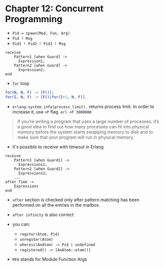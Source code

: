# Chapter 12: Concurrent Programming

- `Pid = spawn(Mod, Fun, Arg)`
- `Pid ! Msg`
- `Pid1 ! Pid2 ! Pid3 ! Msg`

```
receive
    Pattern1 [when Guard] ->
      Expression1;    
    Pattern2 [when Guard] ->
      Expression2;
end
```

- `for` loop

```erlang
for(N, N, F) -> [F()];
for(I, N, F) -> [F()|for(I+1, N, F)].
```

- `erlang:system_info(process_limit).` returns process limit. In order to increase it, use `+P` flag. `erl +P 3000000`


> If you’re writing a program that uses a large number of processes, it’s a good
  idea to find out how many processes can fit into physical memory before the
  system starts swapping memory to disk and to make sure that your program
  will run in physical memory.
  
- it's possible to receive with timeout in Erlang

```
receive
    Pattern1 [when Guard1] ->
      Expressions1;
    Pattern2 [when Guard2] ->
      Expressions2;
    ...
after Time ->
    Expressions
end
```

- `after` section is checked only after pattern matching has been performed on all the entries in the mailbox.
- `after infinity` is also correct

- you can:
    - `regster(Atom, Pid)`
    - `unregster(Atom)`
    - `whereis(AnAtom) -> Pid | undefined`
    - `registered() -> [AnAtom::atom()]`
    
- `MFA` stands for Module Function Args
